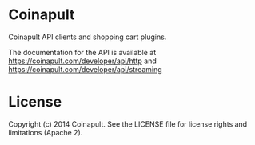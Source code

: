 Coinapult
=========

Coinapult API clients and shopping cart plugins.

The documentation for the API is available at
https://coinapult.com/developer/api/http and
https://coinapult.com/developer/api/streaming

License
=======

Copyright (c) 2014 Coinapult. See the LICENSE file for license rights
and limitations (Apache 2).
